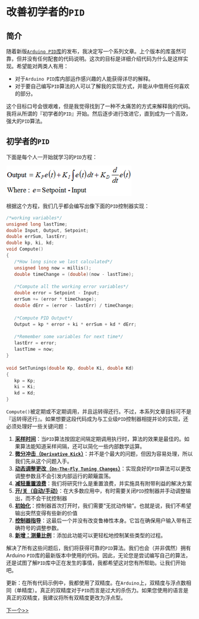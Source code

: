 # 改善初学者的`PID`

## 简介

随着新版[`Arduino PID`库](http://www.arduino.cc/playground/Code/PIDLibrary)的发布，我决定写一个系列文章。上个版本的库虽然可靠，但并没有任何配套的代码说明。这次的目标是详细介绍代码为什么是这样实现。希望能对两类人有用：

- 对于`Arduino PID`库内部运作感兴趣的人能获得详尽的解释。
- 对于要自己编写`PID`算法的人可以了解我的实现方式，并能从中借用任何喜欢的部分。

这个目标口号会很艰难，但是我觉得找到了一种不太痛苦的方式来解释我的代码。我将从所谓的『初学者的`PID`』开始。然后逐步进行改进它，直到成为一个高效，强大的`PID`算法。

## 初学者的`PID`

下面是每个人一开始就学习的`PID`方程：

![](pid-algorithm.png)

根据这个方程，我们几乎都会编写出像下面的`PID`控制器实现：

```c
/*working variables*/
unsigned long lastTime;
double Input, Output, Setpoint;
double errSum, lastErr;
double kp, ki, kd;
void Compute()
{
   /*How long since we last calculated*/
   unsigned long now = millis();
   double timeChange = (double)(now - lastTime);

   /*Compute all the working error variables*/
   double error = Setpoint - Input;
   errSum += (error * timeChange);
   double dErr = (error - lastErr) / timeChange;

   /*Compute PID Output*/
   Output = kp * error + ki * errSum + kd * dErr;

   /*Remember some variables for next time*/
   lastErr = error;
   lastTime = now;
}

void SetTunings(double Kp, double Ki, double Kd)
{
   kp = Kp;
   ki = Ki;
   kd = Kd;
}
```

`Compute()`被定期或不定期调用，并且运转得还行。不过，本系列文章目标可不是『运转得还行』。如果想要这段代码成为与工业级`PID`控制器相提并论的实现，还必须处理好一些关键问题：

1. **[采样时间](sample-time)**：当`PID`算法按固定间隔定期调用执行时，算法的效果是最佳的。如果算法能知道采样间隔，还可以简化一些内部数学运算。
2. **[微分冲击（`Derivative Kick`）](derivative-kick)**：并不是个最大的问题，但因为容易处理，所以我们先从这个问题入手。
3. **[动态调整更改（`On-The-Fly Tuning Changes`）](tuning-changes)**：实现良好的`PID`算法可以更改调整参数且不会引发内部运行的颠簸震荡。
4. **[减轻重置浪费](reset-windup)**：我们将研究什么是重置浪费，并实施具有附带利益的解决方案
5. **[开/关（自动/手动）](onoff)**：在大多数应用中，有时需要关闭`PID`控制器并手动调整输出，而不会干扰控制器
6. **[初始化](initialization)**：控制器首次打开时，我们需要“无扰动传输”。也就是说，我们不希望输出突然变得有些新的价值
7. **[控制器指导](improving-the-beginners-pid-direction)**：这最后一个并没有改变鲁棒性本身。它旨在确保用户输入带有正确符号的调整参数。
8. **[新增：测量比例](http://brettbeauregard.com/blog/2017/06/proportional-on-measurement-the-code/)**：添加此功能可以更轻松地控制某些类型的过程。

解决了所有这些问题后，我们将获得可靠的`PID`算法。我们也会（并非偶然）拥有Arduino `PID`库的最新版本中使用的代码。因此，无论您是尝试编写自己的算法，还是试图了解`PID`库中正在发生的事情，我都希望这对您有所帮助。让我们开始吧。  

更新：在所有代码示例中，我都使用了双精度。在`Arduino`上，双精度与浮点数相同（单精度）。真正的双精度对于`PID`而言是过大的杀伤力。如果您使用的语言是真正的双精度，我建议将所有双精度更改为浮点型。

[下一个>>](1-sample-time.md)

